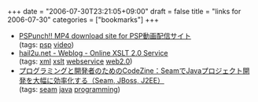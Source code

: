 +++
date = "2006-07-30T23:21:05+09:00"
draft = false
title = "links for 2006-07-30"
categories = ["bookmarks"]
+++

<ul>
	<li>
		<div><a href="http://pspunch.com/">PSPunch!! MP4 download site for PSP動画配信サイト</a></div>
		<div>(tags: <a href="http://del.icio.us/nobu666/psp">psp</a> <a href="http://del.icio.us/nobu666/video">video</a>)</div>
	</li>
	<li>
		<div><a href="http://hail2u.net/blog/coding/online-xslt-2.0-service.html">hail2u.net - Weblog - Online XSLT 2.0 Service</a></div>
		<div>(tags: <a href="http://del.icio.us/nobu666/xml">xml</a> <a href="http://del.icio.us/nobu666/xslt">xslt</a> <a href="http://del.icio.us/nobu666/webservice">webservice</a> <a href="http://del.icio.us/nobu666/web2.0">web2.0</a>)</div>
	</li>
	<li>
		<div><a href="http://codezine.jp/a/article.aspx?aid=484">プログラミングと開発者のためのCodeZine：SeamでJavaプロジェクト開発を大幅に効率化する（Seam, JBoss, J2EE）</a></div>
		<div>(tags: <a href="http://del.icio.us/nobu666/seam">seam</a> <a href="http://del.icio.us/nobu666/java">java</a> <a href="http://del.icio.us/nobu666/programming">programming</a>)</div>
	</li>
</ul>
